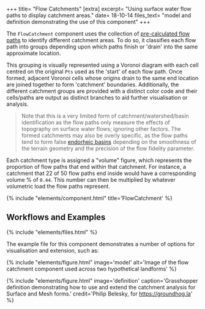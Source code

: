 +++
title=      "Flow Catchments"
[extra]
excerpt=    "Using surface water flow paths to display catchment areas."
date=       18-10-14
files_text= "model and definition demonstrating the use of this component"
+++

The `FlowCatchment` component uses the collection of [pre-calculated flow paths](@/documentation/flows.md) to identify different catchment areas. To do so, it classifies each flow path into groups depending upon which paths finish or 'drain' into the same approximate location.

This grouping is visually represented using a Voronoi diagram with each cell centred on the original `Pts` used as the 'start' of each flow path. Once formed, adjacent Voronoi cells whose origins drain to the same end location are joined together to form 'catchment' boundaries. Additionally, the different catchment groups are provided with a distinct color code and their cells/paths are output as distinct branches to aid further visualisation or analysis.

> Note that this is a very limited form of catchment/watershed/basin identification as the flow paths only measure the effects of topography on surface water flows; ignoring other factors. The formed catchments may also be overly specific, as the flow paths tend to form false [endorheic basins](https://en.wikipedia.org/wiki/Endorheic_basin) depending on the smoothness of the terrain geometry and the precision of the flow fidelity parameter.

Each catchment type is assigned a "volume" figure, which represents the proportion of flow paths that end within that catchment. For instance, a catchment that 22 of 50 flow paths end inside would have a corresponding volume % of `0.44`. This number can then be multiplied by whatever volumetric load the flow paths represent.

{% include "elements/component.html" title='FlowCatchment' %}

## Workflows and Examples

{% include "elements/files.html" %}

The example file for this component demonstrates a number of options for visualisation and extension, such as:

{% include "elements/figure.html" image='model' alt='Image of the flow catchment component used across two hypothetical landforms' %}

{% include "elements/figure.html" image='definition' caption='Grasshopper definition demonstrating how to use and extend the catchment analysis for Surface and Mesh forms.' credit='Philip Belesky, for https://groundhog.la' %}
